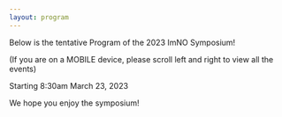 ```yaml
---
layout: program
---
```


Below is the tentative Program of the 2023 ImNO Symposium!

(If you are on a MOBILE device, please scroll left and right to view all the events)

Starting 8:30am March 23, 2023

We hope you enjoy the symposium!
